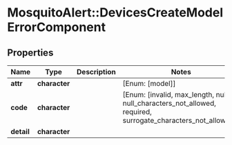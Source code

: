 # MosquitoAlert::DevicesCreateModelErrorComponent


## Properties
Name | Type | Description | Notes
------------ | ------------- | ------------- | -------------
**attr** | **character** |  | [Enum: [model]] 
**code** | **character** |  | [Enum: [invalid, max_length, null, null_characters_not_allowed, required, surrogate_characters_not_allowed]] 
**detail** | **character** |  | 


